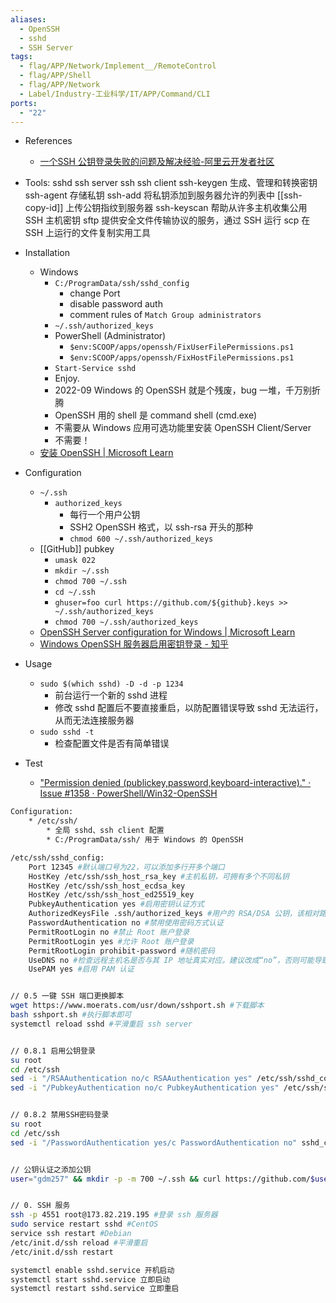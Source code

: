 ```yaml
---
aliases:
  - OpenSSH
  - sshd
  - SSH Server
tags:
  - flag/APP/Network/Implement__/RemoteControl
  - flag/APP/Shell
  - flag/APP/Network
  - Label/Industry-工业科学/IT/APP/Command/CLI
ports:
  - "22"
---
```


- References
    - [一个SSH 公钥登录失败的问题及解决经验-阿里云开发者社区](https://developer.aliyun.com/article/530396)

- Tools:
    sshd    ssh server
    ssh    ssh client
    ssh-keygen    生成、管理和转换密钥
    ssh-agent    存储私钥
    ssh-add    将私钥添加到服务器允许的列表中
    [[ssh-copy-id]]    上传公钥指纹到服务器
    ssh-keyscan    帮助从许多主机收集公用 SSH 主机密钥
    sftp    提供安全文件传输协议的服务，通过 SSH 运行
    scp    在 SSH 上运行的文件复制实用工具

- Installation
    - Windows
        - `C:/ProgramData/ssh/sshd_config`
            - change Port
            - disable password auth
            - comment rules of `Match Group administrators`
        - `~/.ssh/authorized_keys`
        - PowerShell (Administrator)
            - `$env:SCOOP/apps/openssh/FixUserFilePermissions.ps1`
            - `$env:SCOOP/apps/openssh/FixHostFilePermissions.ps1`
        - `Start-Service sshd`
        - Enjoy.
        * 2022-09 Windows 的 OpenSSH 就是个残废，bug 一堆，千万别折腾
        * OpenSSH 用的 shell 是 command shell (cmd.exe)
        - 不需要从 Windows 应用可选功能里安装 OpenSSH Client/Server
        - 不需要！
    - [安装 OpenSSH | Microsoft Learn](https://learn.microsoft.com/zh-cn/windows-server/administration/openssh/openssh_install_firstuse)

- Configuration
    * `~/.ssh`
        * `authorized_keys`
            * 每行一个用户公钥
            * SSH2 OpenSSH 格式，以 ssh-rsa 开头的那种
            * `chmod 600 ~/.ssh/authorized_keys`
    * [[GitHub]] pubkey
        * `umask 022`
        * `mkdir ~/.ssh`
        * `chmod 700 ~/.ssh`
        * `cd ~/.ssh`
        * `ghuser=foo curl https://github.com/${github}.keys >> ~/.ssh/authorized_keys`
        * `chmod 700 ~/.ssh/authorized_keys`
    * [OpenSSH Server configuration for Windows | Microsoft Learn](https://learn.microsoft.com/en-us/windows-server/administration/openssh/openssh_server_configuration)
    * [Windows OpenSSH 服务器启用密钥登录 - 知乎](https://zhuanlan.zhihu.com/p/404179039)

- Usage
    - `sudo $(which sshd) -D -d -p 1234`
        - 前台运行一个新的 sshd 进程
        - 修改 sshd 配置后不要直接重启，以防配置错误导致 sshd 无法运行，从而无法连接服务器
    - `sudo sshd -t`
        - 检查配置文件是否有简单错误

- Test
    - ["Permission denied (publickey,password,keyboard-interactive)." · Issue #1358 · PowerShell/Win32-OpenSSH](https://github.com/PowerShell/Win32-OpenSSH/issues/1358)

```bash
Configuration:
    * /etc/ssh/
        * 全局 sshd、ssh client 配置
        * C:/ProgramData/ssh/ 用于 Windows 的 OpenSSH

/etc/ssh/sshd_config:
    Port 12345 #默认端口号为22，可以添加多行开多个端口
    HostKey /etc/ssh/ssh_host_rsa_key #主机私钥，可拥有多个不同私钥
    HostKey /etc/ssh/ssh_host_ecdsa_key
    HostKey /etc/ssh/ssh_host_ed25519_key
    PubkeyAuthentication yes #启用密钥认证方式
    AuthorizedKeysFile .ssh/authorized_keys #用户的 RSA/DSA 公钥，该相对路径相对于用户的 home 目录，登录哪个用户就是是哪个的 home 目录
    PasswordAuthentication no #禁用使用密码方式认证
    PermitRootLogin no #禁止 Root 账户登录
    PermitRootLogin yes #允许 Root 账户登录
    PermitRootLogin prohibit-password #随机密码
    UseDNS no #检查远程主机名是否与其 IP 地址真实对应。建议改成“no”，否则可能导致ssh连接很慢
    UsePAM yes #启用 PAM 认证


// 0.5 一键 SSH 端口更换脚本
wget https://www.moerats.com/usr/down/sshport.sh #下载脚本
bash sshport.sh #执行脚本即可
systemctl reload sshd #平滑重启 ssh server


// 0.8.1 启用公钥登录
su root
cd /etc/ssh
sed -i "/RSAAuthentication no/c RSAAuthentication yes" /etc/ssh/sshd_config
sed -i "/PubkeyAuthentication no/c PubkeyAuthentication yes" /etc/ssh/sshd_config


// 0.8.2 禁用SSH密码登录
su root
cd /etc/ssh
sed -i "/PasswordAuthentication yes/c PasswordAuthentication no" sshd_config


// 公钥认证之添加公钥
user="gdm257" && mkdir -p -m 700 ~/.ssh && curl https://github.com/$user.keys >> ~/.ssh/authorized_keys


// 0. SSH 服务
ssh -p 4551 root@173.82.219.195 #登录 ssh 服务器
sudo service restart sshd #CentOS
service ssh restart #Debian
/etc/init.d/ssh reload #平滑重启
/etc/init.d/ssh restart

systemctl enable sshd.service 开机启动
systemctl start sshd.service 立即启动
systemctl restart sshd.service 立即重启
```
